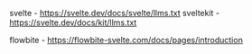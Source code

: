 svelte - https://svelte.dev/docs/svelte/llms.txt
sveltekit - https://svelte.dev/docs/kit/llms.txt

flowbite - https://flowbite-svelte.com/docs/pages/introduction
